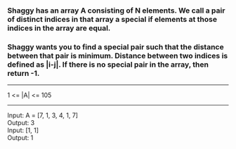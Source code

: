 ### Shaggy has an array A consisting of N elements. We call a pair of distinct indices in that array a special if elements at those indices in the array are equal.

### Shaggy wants you to find a special pair such that the distance between that pair is minimum. Distance between two indices is defined as |i-j|. If there is no special pair in the array, then return -1.

<hr>
1 <= |A| <= 105
<hr>
Input: A = [7, 1, 3, 4, 1, 7]<br>
Output: 3<br>
Input: [1, 1]<br>
Output: 1
